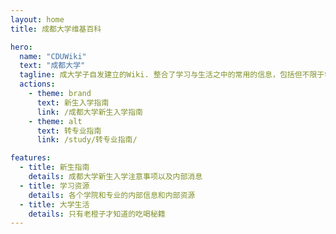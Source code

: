 ```yaml
---
layout: home
title: 成都大学维基百科

hero:
  name: "CDUWiki"
  text: "成都大学"
  tagline: 成大学子自发建立的Wiki. 整合了学习与生活之中的常用的信息，包括但不限于学习资源、转专业资料、校内外各项服务等。
  actions:
    - theme: brand
      text: 新生入学指南
      link: /成都大学新生入学指南
    - theme: alt
      text: 转专业指南
      link: /study/转专业指南/

features:
  - title: 新生指南
    details: 成都大学新生入学注意事项以及内部消息
  - title: 学习资源
    details: 各个学院和专业的内部信息和内部资源
  - title: 大学生活
    details: 只有老橙子才知道的吃喝秘籍
---
```


